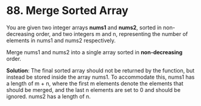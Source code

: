 <h1>88. Merge Sorted Array</h1>
    
You are given two integer arrays **nums1** and **nums2**, 
sorted in non-decreasing order, and two integers 
m and n, representing the number of elements in 
nums1 and nums2 respectively.

Merge nums1 and nums2 into a single array sorted 
in **non-decreasing** order.

**Solution**: The final sorted array should not be returned by 
the function, but instead be stored inside the array 
nums1. To accommodate this, nums1 has a length of 
m + n, where the first m elements denote the elements 
that should be merged, and the last n elements are set 
to 0 and should be ignored. nums2 has a length of n.
